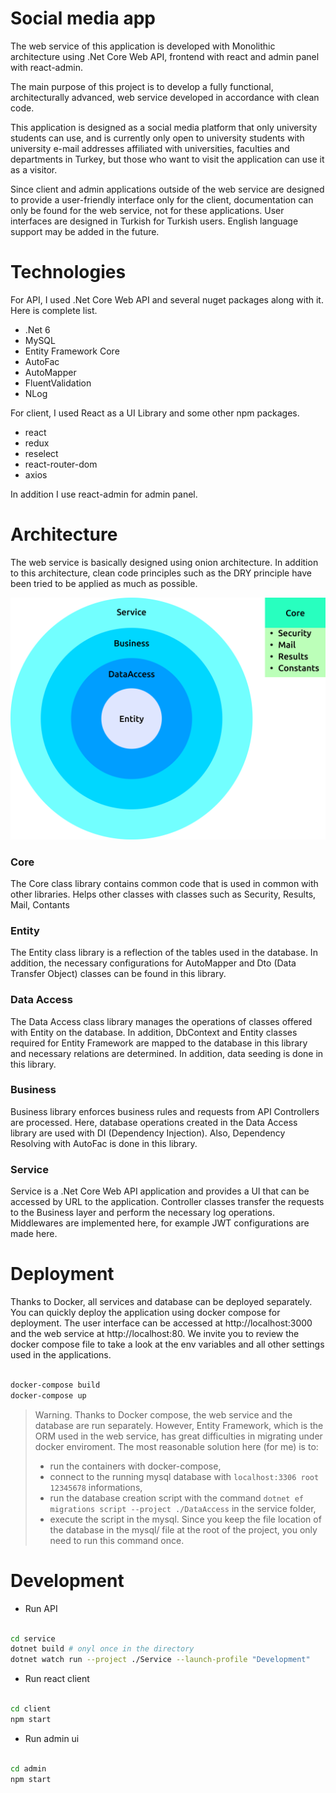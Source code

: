 # Social media app

The web service of this application is developed with Monolithic architecture using .Net Core Web API, frontend with react and admin panel with react-admin.

The main purpose of this project is to develop a fully functional, architecturally advanced, web service developed in accordance with clean code.

This application is designed as a social media platform that only university students can use, and is currently only open to university students with university e-mail addresses affiliated with universities, faculties and departments in Turkey, but those who want to visit the application can use it as a visitor.

Since client and admin applications outside of the web service are designed to provide a user-friendly interface only for the client, documentation can only be found for the web service, not for these applications. User interfaces are designed in Turkish for Turkish users. English language support may be added in the future.

# Technologies 

For API, I used .Net Core Web API and several nuget packages along with it. Here is complete list.

- .Net 6
- MySQL
- Entity Framework Core
- AutoFac
- AutoMapper
- FluentValidation
- NLog

For client, I used React as a UI Library and some other npm packages.

- react
- redux
- reselect
- react-router-dom
- axios

In addition I use react-admin for admin panel.

# Architecture

The web service is basically designed using onion architecture. In addition to this architecture, clean code principles such as the DRY principle have been tried to be applied as much as possible.

![Onion architecture](./docs/Architecture.png)


### Core

The Core class library contains common code that is used in common with other libraries. Helps other classes with classes such as Security, Results, Mail, Contants

### Entity

The Entity class library is a reflection of the tables used in the database. In addition, the necessary configurations for AutoMapper and Dto (Data Transfer Object) classes can be found in this library.

### Data Access

The Data Access class library manages the operations of classes offered with Entity on the database. In addition, DbContext and Entity classes required for Entity Framework are mapped to the database in this library and necessary relations are determined. In addition, data seeding is done in this library.

### Business

Business library enforces business rules and requests from API Controllers are processed. Here, database operations created in the Data Access library are used with DI (Dependency Injection). Also, Dependency Resolving with AutoFac is done in this library.

### Service

Service is a .Net Core Web API application and provides a UI that can be accessed by URL to the application. Controller classes transfer the requests to the Business layer and perform the necessary log operations. Middlewares are implemented here, for example JWT configurations are made here.


# Deployment

Thanks to Docker, all services and database can be deployed separately. You can quickly deploy the application using docker compose for deployment. The user interface can be accessed at http://localhost:3000 and the web service at http://localhost:80. We invite you to review the docker compose file to take a look at the env variables and all other settings used in the applications.

```bash

docker-compose build
docker-compose up

```

> Warning. Thanks to Docker compose, the web service and the database are run separately. However, Entity Framework, which is the ORM used in the web service, has great difficulties in migrating under docker enviroment. The most reasonable solution here (for me) is to: 
> 
> - run the containers with docker-compose,
> - connect to the running mysql database with `localhost:3306 root 12345678` informations,
> - run the database creation script with the command `dotnet ef migrations script --project ./DataAccess` in the service folder,
> - execute the script in the mysql. Since you keep the file location of the database in the mysql/ file at the root of the project, you only need to run this command once.

# Development

- Run API

```bash

cd service 
dotnet build # onyl once in the directory
dotnet watch run --project ./Service --launch-profile "Development"

```

- Run react client

```bash

cd client
npm start

```

- Run admin ui

```bash

cd admin
npm start

```